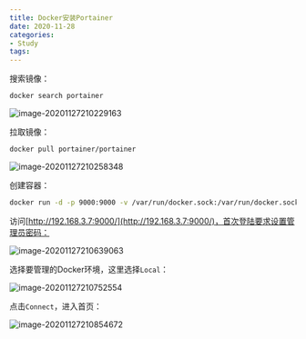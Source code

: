 ```yaml
---
title: Docker安装Portainer
date: 2020-11-28
categories:
- Study
tags:
---
```


搜索镜像：
```bash
docker search portainer
```

![image-20201127210229163](https://images.shiguangping.com//imgs/20201127210235.png)

拉取镜像：

```bash
docker pull portainer/portainer
```

![image-20201127210258348](https://images.shiguangping.com//imgs/20201127210258.png)

创建容器：

```bash
docker run -d -p 9000:9000 -v /var/run/docker.sock:/var/run/docker.sock -v /root/docker/portainer:/data --name portainer --restart=always portainer/portainer
```

访问[http://192.168.3.7:9000/](http://192.168.3.7:9000/)，首次登陆要求设置管理员密码：

![image-20201127210639063](https://images.shiguangping.com//imgs/20201127210639.png)

选择要管理的Docker环境，这里选择`Local`：

![image-20201127210752554](https://images.shiguangping.com//imgs/20201127210752.png)

点击`Connect`，进入首页：

![image-20201127210854672](https://images.shiguangping.com//imgs/20201127210854.png)

